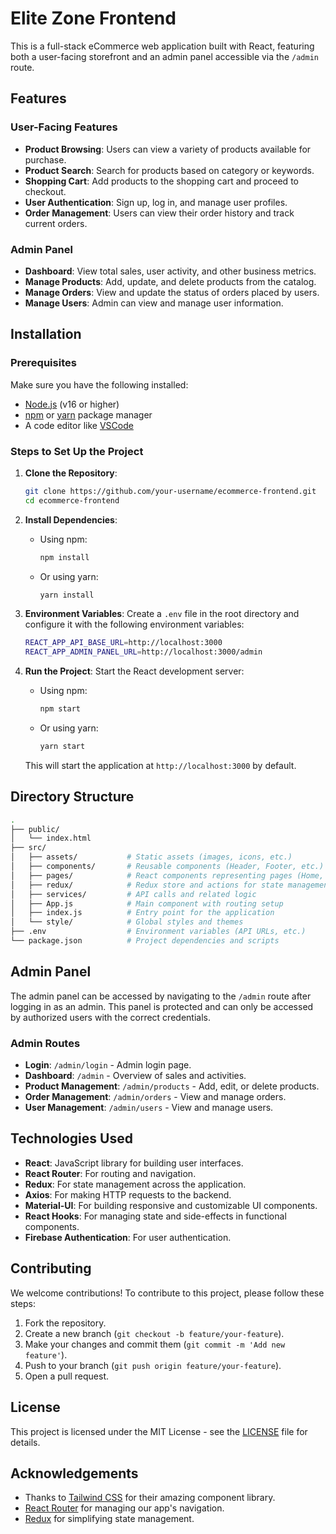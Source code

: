 # Elite Zone Frontend

This is a full-stack eCommerce web application built with React, featuring both a user-facing storefront and an admin panel accessible via the `/admin` route.

## Features

### User-Facing Features
- **Product Browsing**: Users can view a variety of products available for purchase.
- **Product Search**: Search for products based on category or keywords.
- **Shopping Cart**: Add products to the shopping cart and proceed to checkout.
- **User Authentication**: Sign up, log in, and manage user profiles.
- **Order Management**: Users can view their order history and track current orders.

### Admin Panel
- **Dashboard**: View total sales, user activity, and other business metrics.
- **Manage Products**: Add, update, and delete products from the catalog.
- **Manage Orders**: View and update the status of orders placed by users.
- **Manage Users**: Admin can view and manage user information.

## Installation

### Prerequisites
Make sure you have the following installed:
- [Node.js](https://nodejs.org/) (v16 or higher)
- [npm](https://www.npmjs.com/) or [yarn](https://yarnpkg.com/) package manager
- A code editor like [VSCode](https://code.visualstudio.com/)

### Steps to Set Up the Project

1. **Clone the Repository**:
   ```bash
   git clone https://github.com/your-username/ecommerce-frontend.git
   cd ecommerce-frontend
   ```

2. **Install Dependencies**:
   - Using npm:
     ```bash
     npm install
     ```
   - Or using yarn:
     ```bash
     yarn install
     ```

3. **Environment Variables**:
   Create a `.env` file in the root directory and configure it with the following environment variables:
   ```bash
   REACT_APP_API_BASE_URL=http://localhost:3000
   REACT_APP_ADMIN_PANEL_URL=http://localhost:3000/admin
   ```

4. **Run the Project**:
   Start the React development server:
   - Using npm:
     ```bash
     npm start
     ```
   - Or using yarn:
     ```bash
     yarn start
     ```

   This will start the application at `http://localhost:3000` by default.

## Directory Structure

```bash
.
├── public/
│   └── index.html
├── src/
│   ├── assets/           # Static assets (images, icons, etc.)
│   ├── components/       # Reusable components (Header, Footer, etc.)
│   ├── pages/            # React components representing pages (Home, Cart, Admin, etc.)
│   ├── redux/            # Redux store and actions for state management
│   ├── services/         # API calls and related logic
│   ├── App.js            # Main component with routing setup
│   ├── index.js          # Entry point for the application
│   └── style/            # Global styles and themes
├── .env                  # Environment variables (API URLs, etc.)
└── package.json          # Project dependencies and scripts
```

## Admin Panel

The admin panel can be accessed by navigating to the `/admin` route after logging in as an admin. This panel is protected and can only be accessed by authorized users with the correct credentials.

### Admin Routes

- **Login**: `/admin/login` - Admin login page.
- **Dashboard**: `/admin` - Overview of sales and activities.
- **Product Management**: `/admin/products` - Add, edit, or delete products.
- **Order Management**: `/admin/orders` - View and manage orders.
- **User Management**: `/admin/users` - View and manage users.

## Technologies Used
- **React**: JavaScript library for building user interfaces.
- **React Router**: For routing and navigation.
- **Redux**: For state management across the application.
- **Axios**: For making HTTP requests to the backend.
- **Material-UI**: For building responsive and customizable UI components.
- **React Hooks**: For managing state and side-effects in functional components.
- **Firebase Authentication**: For user authentication.

## Contributing

We welcome contributions! To contribute to this project, please follow these steps:
1. Fork the repository.
2. Create a new branch (`git checkout -b feature/your-feature`).
3. Make your changes and commit them (`git commit -m 'Add new feature'`).
4. Push to your branch (`git push origin feature/your-feature`).
5. Open a pull request.

## License

This project is licensed under the MIT License - see the [LICENSE](LICENSE) file for details.

## Acknowledgements
- Thanks to [Tailwind CSS](https://mui.com/) for their amazing component library.
- [React Router](https://reactrouter.com/) for managing our app's navigation.
- [Redux](https://redux.js.org/) for simplifying state management.
